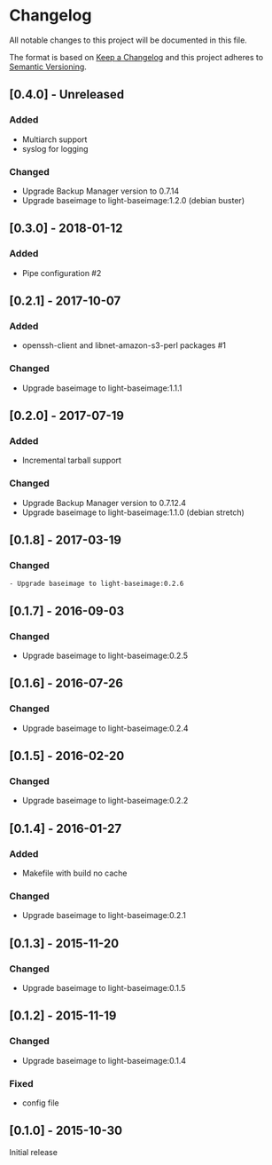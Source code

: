 # Changelog
All notable changes to this project will be documented in this file.

The format is based on [Keep a Changelog](http://keepachangelog.com/en/1.0.0/)
and this project adheres to [Semantic Versioning](http://semver.org/spec/v2.0.0.html).

## [0.4.0] - Unreleased
### Added
  - Multiarch support
  - syslog for logging

### Changed
  - Upgrade Backup Manager version to 0.7.14
  - Upgrade baseimage to light-baseimage:1.2.0 (debian buster)

## [0.3.0] - 2018-01-12
### Added
  - Pipe configuration #2

## [0.2.1] - 2017-10-07
### Added
  - openssh-client and libnet-amazon-s3-perl packages #1

### Changed
  - Upgrade baseimage to light-baseimage:1.1.1

## [0.2.0] - 2017-07-19
### Added
  - Incremental tarball support

### Changed
  - Upgrade Backup Manager version to 0.7.12.4
  - Upgrade baseimage to light-baseimage:1.1.0 (debian stretch)

## [0.1.8] - 2017-03-19
### Changed
    - Upgrade baseimage to light-baseimage:0.2.6

## [0.1.7] - 2016-09-03
### Changed
  - Upgrade baseimage to light-baseimage:0.2.5

## [0.1.6] - 2016-07-26
### Changed
  - Upgrade baseimage to light-baseimage:0.2.4

## [0.1.5] - 2016-02-20
### Changed
  - Upgrade baseimage to light-baseimage:0.2.2

## [0.1.4] - 2016-01-27
### Added
  - Makefile with build no cache

### Changed
  - Upgrade baseimage to light-baseimage:0.2.1

## [0.1.3] - 2015-11-20
### Changed
  - Upgrade baseimage to light-baseimage:0.1.5

## [0.1.2] - 2015-11-19
### Changed
  - Upgrade baseimage to light-baseimage:0.1.4

### Fixed
  - config file

## [0.1.0] - 2015-10-30
Initial release
